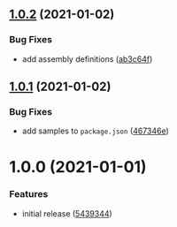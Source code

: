 ## [1.0.2](https://github.com/FreshlyBrewedCode/unity-mesh-tilesets/compare/v1.0.1...v1.0.2) (2021-01-02)


### Bug Fixes

* add assembly definitions ([ab3c64f](https://github.com/FreshlyBrewedCode/unity-mesh-tilesets/commit/ab3c64f4a41a12cd5d252d36eec113997e4c84cd))

## [1.0.1](https://github.com/FreshlyBrewedCode/unity-mesh-tilesets/compare/v1.0.0...v1.0.1) (2021-01-02)


### Bug Fixes

* add samples to `package.json` ([467346e](https://github.com/FreshlyBrewedCode/unity-mesh-tilesets/commit/467346e8cad9e7af27bdf8961cf7d2dc72461e9f))

# 1.0.0 (2021-01-01)


### Features

* initial release ([5439344](https://github.com/FreshlyBrewedCode/unity-mesh-tilesets/commit/543934476792a0fc139d07e70d8c643160e2500d))
